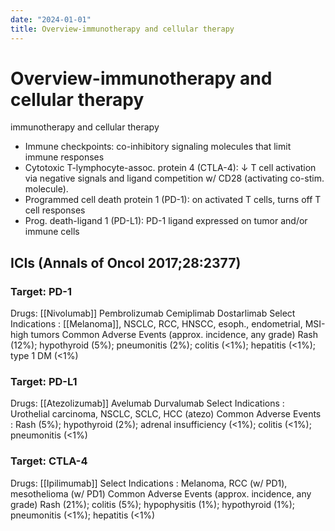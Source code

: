 ```yaml
---
date: "2024-01-01"
title: Overview-immunotherapy and cellular therapy
---
```


# Overview-immunotherapy and cellular therapy
immunotherapy and cellular therapy

* Immune checkpoints: co-inhibitory signaling molecules that limit immune responses
* Cytotoxic T-lymphocyte-assoc. protein 4 (CTLA-4): ↓ T cell activation via negative signals and ligand competition w/ CD28 (activating co-stim. molecule).
* Programmed cell death protein 1 (PD-1): on activated T cells, turns off T cell responses
* Prog. death-ligand 1 (PD-L1): PD-1 ligand expressed on tumor and/or immune cells

## ICIs (Annals of Oncol 2017;28:2377)
### Target: PD-1
Drugs: [[Nivolumab]] Pembrolizumab Cemiplimab Dostarlimab 
Select Indications : [[Melanoma]], NSCLC, RCC, HNSCC, esoph., endometrial, MSI-high tumors
Common Adverse Events (approx. incidence, any grade) Rash (12%); hypothyroid (5%); pneumonitis (2%); colitis (<1%); hepatitis (<1%); type 1 DM (<1%)
### Target: PD-L1
Drugs: [[Atezolizumab]] Avelumab Durvalumab
Select Indications : Urothelial carcinoma, NSCLC, SCLC, HCC (atezo)
Common Adverse Events : Rash (5%); hypothyroid (2%); adrenal insufficiency (<1%); colitis (<1%); pneumonitis (<1%)
### Target: CTLA-4
Drugs: [[Ipilimumab]]
Select Indications : Melanoma, RCC (w/ PD1), mesothelioma (w/ PD1)
Common Adverse Events (approx. incidence, any grade) Rash (21%); colitis (5%); hypophysitis (1%); hypothyroid (1%); pneumonitis (<1%); hepatitis (<1%)
